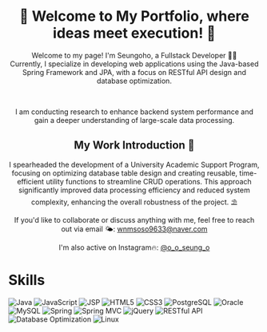 <div align="center">
  <h1>👋 Welcome to My Portfolio, where ideas meet execution! 🚀</h1>
</div>

<div align="center">
  <p>Welcome to my page!  
    I'm Seungoho, a Fullstack Developer 🐦‍🔥<br/>
    Currently, I specialize in developing web applications using the Java-based Spring Framework and JPA,  
    with a focus on RESTful API design and database optimization.  
  </p>
  <br/>
  <p>
    I am conducting research to enhance backend system performance and gain a deeper understanding of large-scale data processing.
  </p>
</div>

<div align="center">
  <h2>My Work Introduction 🌊</h2>
  <p>
    I spearheaded the development of a University Academic Support Program,  
    focusing on optimizing database table design and creating reusable, time-efficient utility functions  
    to streamline CRUD operations. This approach significantly improved data processing efficiency  
    and reduced system complexity, enhancing the overall robustness of the project. ⛱️
  </p>
  <p>
    If you'd like to collaborate or discuss anything with me, feel free to reach out via email 🌤️:  
    <a href="mailto:wnmsoso9633@naver.com">wnmsoso9633@naver.com</a>
  </p>
  <p>
    I'm also active on Instagram🔥: <a href="https://www.instagram.com/o_o_seung_o/">@o_o_seung_o</a>
  </p>
</div>

# Skills
![Java](https://img.shields.io/badge/Java-Expert-red?logo=java)
![JavaScript](https://img.shields.io/badge/JavaScript-Advanced-yellow?logo=javascript)
![JSP](https://img.shields.io/badge/JSP-Expert-blue)
![HTML5](https://img.shields.io/badge/HTML5-Expert-orange)
![CSS3](https://img.shields.io/badge/CSS3-Advanced-blue)
![PostgreSQL](https://img.shields.io/badge/PostgreSQL-Expert-%23336791?logo=postgresql)
![Oracle](https://img.shields.io/badge/Oracle-Intermediate-red?logo=oracle)
![MySQL](https://img.shields.io/badge/MySQL-Expert-%2300f?logo=mysql)
![Spring](https://img.shields.io/badge/Spring-Expert-brightgreen?logo=spring)
![Spring MVC](https://img.shields.io/badge/Spring%20MVC-Advanced-brightgreen)
![jQuery](https://img.shields.io/badge/jQuery-Advanced-%230076b6?logo=jquery)
![RESTful API](https://img.shields.io/badge/RESTful%20API-Expert-blue?logo=api)
![Database Optimization](https://img.shields.io/badge/Database%20Optimization-Intermediate-orange)
![Linux](https://img.shields.io/badge/Linux-Expert-%23FCC624?logo=linux)
